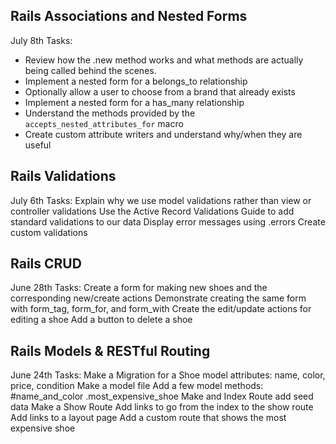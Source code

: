 ## Rails Associations and Nested Forms

July 8th Tasks:
- Review how the .new method works and what methods are actually being called behind the scenes. 
- Implement a nested form for a belongs_to relationship
- Optionally allow a user to choose from a brand that already exists
- Implement a nested form for a has_many relationship
- Understand the methods provided by the `accepts_nested_attributes_for` macro
- Create custom attribute writers and understand why/when they are useful

## Rails Validations 

July 6th Tasks:
Explain why we use model validations rather than view or controller validations
Use the Active Record Validations Guide to add standard validations to our data
Display error messages using .errors
Create custom validations


## Rails CRUD
June 28th Tasks:
Create a form for making new shoes and the corresponding new/create actions
Demonstrate creating the same form with form_tag, form_for, and form_with
Create the edit/update actions for editing a shoe
Add a button to delete a shoe

## Rails Models & RESTful Routing
June 24th Tasks:
Make a Migration for a Shoe model
attributes: name, color, price, condition
Make a model file
Add a few model methods:
#name_and_color
.most_expensive_shoe
Make and Index Route
add seed data
Make a Show Route
Add links to go from the index to the show route
Add links to a layout page
Add a custom route that shows the most expensive shoe
